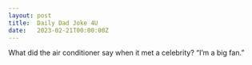 ```yaml
---
layout: post
title:  Daily Dad Joke 4U
date:   2023-02-21T00:00:00Z
---
```

What did the air conditioner say when it met a celebrity? “I’m a big fan.”
